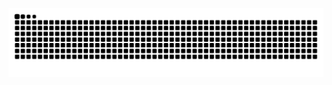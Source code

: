![snake gif](https://github.com/CarlosEduardoGlobalRed/CarlosEduardoGlobalRed/blob/output/github-contribution-grid-snake.svg)
